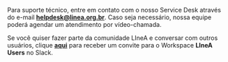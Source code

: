 
<!-- Talvez a sua dúvida já tenha resposta, dê uma olhada na nossa lista de [perguntas frequentes](faq.md) antes de abrir um chamado. -->

Para suporte técnico, entre em contato com o nosso Service Desk através do e-mail [**helpdesk@linea.org.br**](mailto:helpdesk@linea.org.br). Caso seja necessário, nossa equipe poderá agendar um atendimento por vídeo-chamada. 


Se você quiser fazer parte da comunidade LIneA e conversar com outros usuários, clique [**aqui**](https://join.slack.com/t/lineausers/shared_invite/zt-1h9nxy1du-iuHtVycWNJGDgDw8SaSmtQ) para receber um convite para o Workspace **LIneA Users** no Slack.






<!-- **[EN]**

## Help 

Comments, questions, suggestions? If you find something missing in this documentation, be welcome to open an issue on the [LIneA's Documentation repository on GitHub](https://github.com/linea-it/docs). 

For technical support, contact us on [helpdesk@linea.org.br](mailto:helpdesk@linea.org.br). 

If you need to talk with our specialists, be welcome to book a slot in the _Office Hours_ service by sending an email to our communications team on [cde@linea.org.br](mailto:cde@linea.org.br).

If you want to be part of the LIneA community and chat with other users, click [here](https://join.slack.com/t/lineausers/shared_invite/zt-1h9nxy1du-iuHtVycWNJGDgDw8SaSmtQ) to receive an invitation for the _LIneA Users_ Workspace on Slack.  -->
